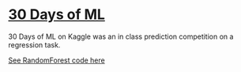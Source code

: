 # [30 Days of ML](https://www.kaggle.com/c/30-days-of-ml)


30 Days of ML on Kaggle was an in class prediction competition on a regression task.

[See RandomForest code here](https://github.com/andriescoetsee/my_first_kaggle_competition/blob/4921edfc802a2aa1c968ae869392150fbf53ad9f/30-days-of-ml-random-forest.ipynb)




